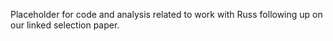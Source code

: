Placeholder for code and analysis related to work with Russ following up on our linked selection paper.
